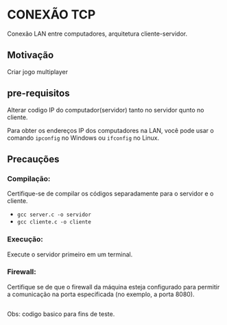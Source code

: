 # CONEXÃO TCP
Conexão LAN entre computadores, arquitetura cliente-servidor.

## Motivação
Criar jogo multiplayer

## pre-requisitos
Alterar codigo IP do computador(servidor) tanto no servidor qunto no cliente.

Para obter os endereços IP dos computadores na LAN, você pode usar o comando `ipconfig` no Windows ou `ifconfig` no Linux.

## Precauções
### Compilação:
Certifique-se de compilar os códigos separadamente para o servidor e o cliente.
- `gcc server.c -o servidor`
- `gcc cliente.c -o cliente`

### Execução:
Execute o servidor primeiro em um terminal.
### Firewall:
Certifique se de que o firewall da máquina esteja configurado para permitir a comunicação na porta especificada (no exemplo, a porta 8080).

##

Obs: codigo basico para fins de teste.
